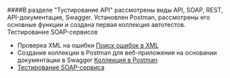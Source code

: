 ####В разделе "Тустирование API" рассмотрены виды API, SOAP, REST, API-документация, Swagger. Установлен Postman, рассмотрены его основные функции и создана первая коллекция автотестов. Тестирование SOAP-сервисов

- Проверка XML на ошибки [Поиск ошибок в XML](https://docs.google.com/document/d/1ZIq0aT4jRb4x0uVDQaWEwiBwDZ8PMTVnvaeux9D6wXs/edit?usp=sharing)
- Создание коллекции в Postman для веб-приложения на основании документации в Swagger
[Коллекция в Postman](https://www.postman.com/oksanakor/workspace/my-workspace/collection/29068038-3a330838-f6a4-4795-b714-a45a8cc05f09?action=share&creator=29068038)
- [Тестирование SOAP-сервиса](https://www.postman.com/oksanakor/workspace/my-workspace/collection/29068038-ffff79bc-aec2-46c5-8bc3-20a14878713c?action=share&creator=29068038) 


